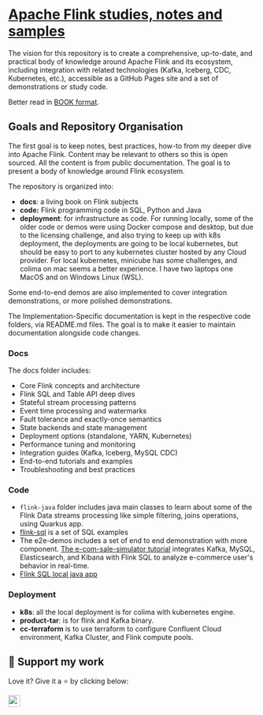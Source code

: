 # [Apache Flink studies, notes and samples](https://jbcodeforce.github.io/flink-studies/)

The vision for this repository is to create a comprehensive, up-to-date, and practical body of knowledge around Apache Flink and its ecosystem, including integration with related technologies (Kafka, Iceberg, CDC, Kubernetes, etc.), accessible as a GitHub Pages site and a set of demonstrations or study code.


Better read in [BOOK format](https://jbcodeforce.github.io/flink-studies/).

## Goals and Repository Organisation

The first goal is to keep notes, best practices, how-to from my deeper dive into Apache Flink. Content may be relevant to others so this is open sourced. All the content is from public documentation. The goal is to present a body of knowledge around Flink ecosystem.

The repository is organized into: 
* **docs**: a living book on Flink subjects
* **code:** Flink programming code in SQL, Python and Java
* **deployment**: for infrastructure as code. For running locally, some of the older code or demos were using Docker compose and desktop, but due to the licensing challenge, and also trying to keep up with k8s deployment, the deployments are going to be local kubernetes, but should be easy to port to any kubernetes cluster hosted by any Cloud provider. For local kubernetes, minicube has some challenges, and colima on mac seems a better experience. I have two laptops one MacOS and on Windows Linux (WSL).

Some end-to-end demos are also implemented to cover integration demonstrations, or more polished demonstrations.

The Implementation-Specific documentation is kept in the respective code folders, via README.md files. The goal is to make it easier to maintain documentation alongside code changes.

### Docs

The docs folder includes:

* Core Flink concepts and architecture
* Flink SQL and Table API deep dives
* Stateful stream processing patterns
* Event time processing and watermarks
* Fault tolerance and exactly-once semantics
* State backends and state management
* Deployment options (standalone, YARN, Kubernetes)
* Performance tuning and monitoring
* Integration guides (Kafka, Iceberg, MySQL CDC)
* End-to-end tutorials and examples
* Troubleshooting and best practices

### Code

* `flink-java` folder includes java main classes to learn about some of the Flink Data streams processing like simple filtering, joins operations, using Quarkus app.
* [flink-sql](https://github.com/jbcodeforce/flink-studies/tree/master/flink-sql) is a set of SQL examples
* The e2e-demos includes a set of end to end demonstration with more component. [The e-com-sale-simulator tutorial](https://flink.apache.org/2020/07/28/flink-sql-demo-building-e2e-streaming-application.html) integrates Kafka, MySQL, Elasticsearch, and Kibana with Flink SQL to analyze e-commerce user's behavior in real-time.
* [Flink SQL local java app](https://github.com/jbcodeforce/flink-studies/tree/master/flink-sql/flink-sql-quarkus)

### Deployment

* **k8s**: all the local deployment is for colima with kubernetes engine.
* **product-tar**: is for flink and Kafka binary.
* **cc-terraform** is to use terraform to configure Confluent Cloud environment, Kafka Cluster, and Flink compute pools.

## 🙏 Support my work

Love it? Give it a ⭐️ by clicking below:

<a href="https://github.com/jbcodeforce/flink-studies/stargazers"><img src="https://img.shields.io/github/stars/jbcodeforce/flink-studies?style=social" style="margin-left:0;box-shadow:none;border-radius:0;height:24px"></a>